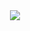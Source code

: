 <div align="center">
  <a href="https://github.com/seongyon335/final-assignment-master"><img src="https://capsule-render.vercel.app/api?type=waving&height=200&section=header&text=GENSHIN-SET&fontAlign=70&fontAlignY=40&color=gradient"/> 
</div>
